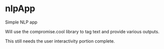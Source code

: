 # nlpApp
Simple NLP app

Will use the compromise.cool library to tag text and provide various outputs.

This still needs the user interactivity portion complete.
